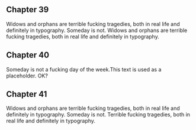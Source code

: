## Chapter 39

Widows and orphans are terrible fucking tragedies, both in real life and definitely in typography. Someday is not. Widows and orphans are terrible fucking tragedies, both in real life and definitely in typography.

## Chapter 40

 Someday is not a fucking day of the week.This text is used as a placeholder. OK?
 
## Chapter 41

Widows and orphans are terrible fucking tragedies, both in real life and definitely in typography. Someday is not. Terrible fucking tragedies, both in real life and definitely in typography.
